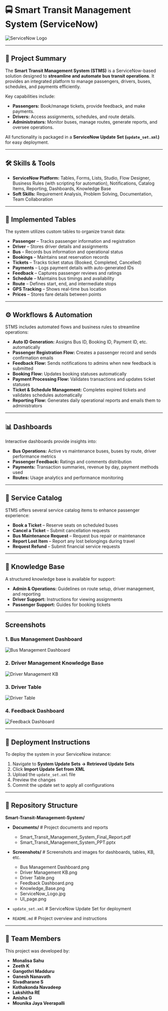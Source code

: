 # 🚍 Smart Transit Management System (ServiceNow)

![ServiceNow Logo](Screenshots/ServiceNow_Logo.jpg)

---

## 📌 Project Summary
The **Smart Transit Management System (STMS)** is a ServiceNow-based solution designed to **streamline and automate bus transit operations**. It provides an integrated platform to manage passengers, drivers, buses, schedules, and payments efficiently.  

Key capabilities include:  
- **Passengers:** Book/manage tickets, provide feedback, and make payments.  
- **Drivers:** Access assignments, schedules, and route details.  
- **Administrators:** Monitor buses, manage routes, generate reports, and oversee operations.  

All functionality is packaged in a **ServiceNow Update Set (`update_set.xml`)** for easy deployment.

---

## 🛠️ Skills & Tools
- **ServiceNow Platform:** Tables, Forms, Lists, Studio, Flow Designer, Business Rules (with scripting for automation), Notifications, Catalog Items, Reporting, Dashboards, Knowledge Base  
- **Soft Skills:** Requirement Analysis, Problem Solving, Documentation, Team Collaboration  

---

## 📂 Implemented Tables
The system utilizes custom tables to organize transit data:  
- **Passenger** – Tracks passenger information and registration  
- **Driver** – Stores driver details and assignments  
- **Bus** – Records bus information and operational status  
- **Bookings** – Maintains seat reservation records  
- **Tickets** – Tracks ticket status (Booked, Completed, Cancelled)  
- **Payments** – Logs payment details with auto-generated IDs  
- **Feedback** – Captures passenger reviews and ratings  
- **Schedule** – Maintains bus timings and availability  
- **Route** – Defines start, end, and intermediate stops  
- **GPS Tracking** – Shows real-time bus location  
- **Prices** – Stores fare details between points  

---

## ⚙️ Workflows & Automation
STMS includes automated flows and business rules to streamline operations:  
- **Auto ID Generation:** Assigns Bus ID, Booking ID, Payment ID, etc. automatically  
- **Passenger Registration Flow:** Creates a passenger record and sends confirmation emails  
- **Feedback Flow:** Sends notifications to admins when new feedback is submitted  
- **Booking Flow:** Updates booking statuses automatically  
- **Payment Processing Flow:** Validates transactions and updates ticket statuses  
- **Ticket & Schedule Management:** Completes expired tickets and validates schedules automatically  
- **Reporting Flow:** Generates daily operational reports and emails them to administrators  

---

## 📊 Dashboards
Interactive dashboards provide insights into:  
- **Bus Operations:** Active vs maintenance buses, buses by route, driver performance metrics  
- **Passenger Feedback:** Ratings and comments distribution  
- **Payments:** Transaction summaries, revenue by day, payment methods used  
- **Routes:** Usage analytics and performance monitoring  

---

## 📑 Service Catalog
STMS offers several service catalog items to enhance passenger experience:  
- **Book a Ticket** – Reserve seats on scheduled buses  
- **Cancel a Ticket** – Submit cancellation requests  
- **Bus Maintenance Request** – Request bus repair or maintenance  
- **Report Lost Item** – Report any lost belongings during travel  
- **Request Refund** – Submit financial service requests  

---

## 📖 Knowledge Base
A structured knowledge base is available for support:  
- **Admin & Operations:** Guidelines on route setup, driver management, and reporting  
- **Driver Support:** Instructions for viewing assignments  
- **Passenger Support:** Guides for booking tickets  

---
## Screenshots

### 1. Bus Management Dashboard
![Bus Management Dashboard](Screenshots/Bus_Management_Dashboard.png)

### 2. Driver Management Knowledge Base
![Driver Management KB](Screenshots/Driver_Management_KB.png)

### 3. Driver Table
![Driver Table](Screenshots/Driver_Table.png)

### 4. Feedback Dashboard
![Feedback Dashboard](Screenshots/Feedback_Dashboard.png)

---

## 🚀 Deployment Instructions
To deploy the system in your ServiceNow instance:  
1. Navigate to **System Update Sets → Retrieved Update Sets**  
2. Click **Import Update Set from XML**  
3. Upload the `update_set.xml` file  
4. Preview the changes  
5. Commit the update set to apply all configurations  

---

## 📂 Repository Structure

**Smart-Transit-Management-System/**

- **Documents/** # Project documents and reports
  - Smart_Transit_Management_System_Final_Report.pdf
  - Smart_Transit_Management_System_PPT.pptx

- **Screenshots/** # Screenshots and images for dashboards, tables, KB, etc.
  - Bus Management Dashboard.png
  - Driver Management KB.png
  - Driver Table.png
  - Feedback Dashboard.png
  - Knowledge_Base.png
  - ServiceNow_Logo.jpg
  - UI_page.png

- `update_set.xml` # ServiceNow Update Set for deployment

- `README.md` # Project overview and instructions

---

## 👥 Team Members
This project was developed by:

- **Monalisa Sahu**  
- **Zeeth K**  
- **Gangothri Madduru**  
- **Ganesh Nanavath**  
- **Sivadharane S**  
- **Kothakonda Navadeep**  
- **Lakshitha RE**  
- **Anisha G**  
- **Mounika Jaya Veerapalli**
